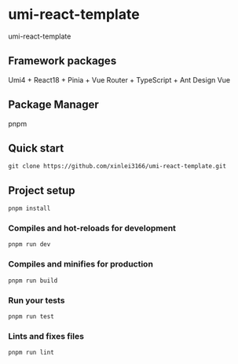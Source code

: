 # umi-react-template

umi-react-template

## Framework packages

Umi4 + React18 + Pinia + Vue Router + TypeScript + Ant Design Vue

## Package Manager
pnpm

## Quick start
```
git clone https://github.com/xinlei3166/umi-react-template.git
```

## Project setup
```
pnpm install
```

### Compiles and hot-reloads for development
```
pnpm run dev
```

### Compiles and minifies for production
```
pnpm run build
```

### Run your tests
```
pnpm run test
```

### Lints and fixes files
```
pnpm run lint
```

